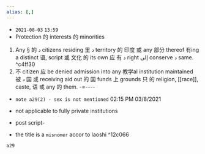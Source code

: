 ```yaml
---
alias: [,]
---
```


- `2021-08-03`  `13:59`
- Protection 的 interests 的 minorities

1. Any § 的 د citizens residing 里 د territory 的 印度 或 any 部分 thereof 有ing a distinct 语, script 或 文化 的 its own 应 有 د right إلى conserve د same.
 ^c4ff30
2. 不 citizen 应 be denied admission into any 教学al institution maintained 被 د 国 或 receiving aid out 的 国 funds 上 grounds 只 的 religion, [[race]], caste, 语 或 any 的 them.
-=----

- `note a29(2) - sex is not mentioned` 02:15 PM 03/8/2021
- not applicable to fully private institutions

- post script-
- the title is a `misnomer` accor to laoshi ^12c066


```query
a29
```
